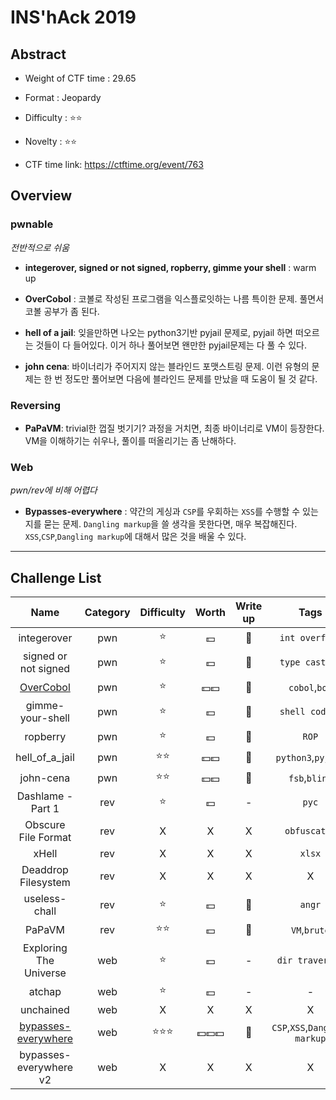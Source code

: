 # INS'hAck 2019

## Abstract

- Weight of CTF time : 29.65

- Format : Jeopardy

- Difficulty : :star::star:

- Novelty : :star::star:

- CTF time link: <https://ctftime.org/event/763>

  

## Overview

### **pwnable**

*전반적으로 쉬움*

- **integerover, signed or not signed, ropberry, gimme your shell** : warm up

- **OverCobol** : 코볼로 작성된 프로그램을 익스플로잇하는 나름 특이한 문제. 풀면서 코볼 공부가 좀 된다.

- **hell of a jail**:  잊을만하면 나오는 python3기반 pyjail 문제로, pyjail 하면 떠오르는 것들이 다 들어있다. 이거 하나 풀어보면 왠만한 pyjail문제는 다 풀 수 있다.

- **john cena**: 바이너리가 주어지지 않는 블라인드 포맷스트링 문제. 이런 유형의 문제는 한 번 정도만 풀어보면 다음에 블라인드 문제를 만났을 때 도움이 될 것 같다.

  

### Reversing

- **PaPaVM**: trivial한 껍질 벗기기? 과정을 거치면, 최종 바이너리로 VM이 등장한다. VM을 이해하기는 쉬우나, 풀이를 떠올리기는 좀 난해하다. 



### Web

*pwn/rev에 비해 어렵다*

- **Bypasses-everywhere** : 약간의 게싱과 `CSP`를 우회하는 `XSS`를 수행할 수 있는지를 묻는 문제. `Dangling markup`을 쓸 생각을 못한다면, 매우 복잡해진다. `XSS`,`CSP`,`Dangling markup`에 대해서 많은 것을 배울 수 있다.

---

## Challenge List

|                 Name                 | Category |     Difficulty     |      Worth       |   Write up   |            Tags            | Solves |
| :----------------------------------: | :------: | :----------------: | :--------------: | :----------: | :------------------------: | :----------------------------------: |
|               integerover               |   pwn    |       :star:       |     :dollar:     | :black_flag: |             `int overflow`             | 294 |
|               signed or not signed               |   pwn    |       :star:       |     :dollar:     | :black_flag: |             `type casting`             | 272 |
|       [OverCobol](pwn/overCobol)        |   pwn    |       :star:       |     :dollar::dollar:     | 🚩 |             `cobol`,`bof`             | 111 |
|    gimme-your-shell    |   pwn    |    :star:    | :dollar: | :black_flag: |   `shell coding`   | 66 |
|        ropberry        |   pwn    |    :star:    |     :dollar:     | :black_flag: |       `ROP`        | 75 |
|     hell_of_a_jail     |   pwn    | :star::star: | :dollar::dollar: |      :flags:      | `python3`,`pyjail` | 47 |
|       john-cena        |   pwn   |       :star::star:       |     :dollar::dollar:     |   :flags:    |   `fsb`,`blind`    | 20 |
|   Dashlame - Part 1    |   rev    |       :star:       |     :dollar:     |      -       |       `pyc`        | 268 |
|  Obscure File Format   |   rev    |      X       |        X         |      X       |         `obfuscated`         | 50 |
|             xHell             |   rev    |      X       |        X         |      X       |             `xlsx`             | 44 |
|         Deaddrop Filesystem         |   rev    |         X          |        X        |      X       |             X              | 5 |
|     useless-chall      |   rev   | :star: | :dollar: |     :black_flag: |         `angr`         | 27 |
|               PaPaVM               |   rev   |       :star::star:       |     :dollar:     | :black_flag: |    `VM`,`brute`    | 12 |
|               Exploring The Universe               |   web    |       :star:       |     :dollar:     |      -       |  `dir traversal`   | 140 |
|         atchap         |   web    |      :star: |        :dollar: |      -       |         -         | 63 |
|       unchained        |   web    |      X       |        X         |      X       |         X          | 42 |
|  [bypasses-everywhere](web/bypassesEverywhere)  | web | :star::star::star: | :dollar::dollar::dollar: |      🚩       | `CSP`,`XSS`,`Dangling markup` | 5 |
| bypasses-everywhere v2 | web | X | X | X | X | 3 |

